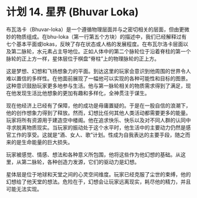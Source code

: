 # 计划 14. 星界 (Bhuvar Loka)

布瓦洛卡（Bhuvar-loka）是一个遵循物理层面并与之密切相关的层面，但由更微妙的物质组成。在bhu-loka（第一行第五个方块）的描述中，我们已经解释过有七个基本平面或lokas，反映了存在状态或人格的发展程度。在布瓦尔洛卡层面以及第二脉轮，水元素占主导地位。正如人体中的第二个脉轮位于沿着脊柱的第一个脉轮的正上方一样，星体层位于棋盘“脊柱”上的物理脉轮的正上方。

这是梦想、幻想和飞扬想象力的平面。到达这里的玩家会意识到他周围的世界令人难以置信的多样性。在他面前展现了一幅他可以实现的各种可能性和目标的图景。这种意识鼓励玩家更多地参与生活。他与第一脉轮相关的物质需求得到了满足，现在他发现生活比他想象的更加有趣和多样化，全神贯注于谋生。

现在他经济上已经有了保障，他的成功是毋庸置疑的。于是在一股自信的浪潮下，他的创作想象力得到了释放。然而，幻想比任何其他人类活动都需要更多的能量。玩家将所有资源用于建造空中楼阁。他在追求快乐、快乐以及对不同人群的认同中寻求脱离物质现实。当玩家的振动处于这个水平时，他生活中的主要动力仍然是感官工作的享受。这就是“酒、女人、歌”计划。性成为自我表达的主要手段，随之而来的是生命能量的巨大损失。

玩家被感觉、情感、想法和各种意义所包围，他将这些作为他幻想的基础。从这里，从第二脉轮，各种创造力发源，它们的驱动力是幻想。

星体层是位于地球和天堂之间的心灵空间维度。玩家已经克服了尘世的束缚，他的幻想给了他天堂的想法。危险在于，幻想会让玩家远离现实，耗尽他的精力，并且可能无法实现。
